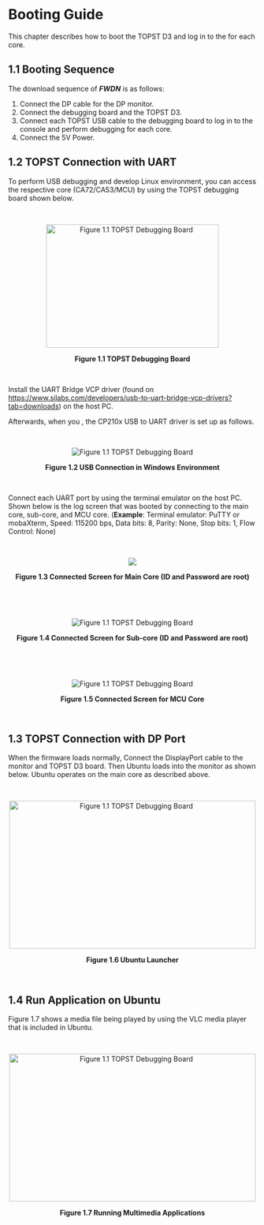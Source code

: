 #  Booting Guide

This chapter describes how to boot the TOPST D3 and log in to the for each core.

## 1.1 Booting Sequence

The download sequence of ***FWDN*** is as follows:

1. Connect the DP cable for the DP monitor.
2. Connect the debugging board and the TOPST D3.
3. Connect each TOPST USB cable to the debugging board to log in to the console and perform debugging for each core.
4. Connect the 5V Power.

## 1.2 TOPST Connection with UART

To perform USB debugging and develop Linux environment, you can access the respective core (CA72/CA53/MCU) by using the TOPST debugging board shown below.

<br><div align="center">
    <img src="https://github.com/Topst-Dev/Documentation/assets/16188136/459f6a91-8358-4818-9bab-e8ccf2933521" alt="Figure 1.1 TOPST Debugging Board" width="350" height="250">
    <p><strong>Figure 1.1 TOPST Debugging Board</strong></p>
</div><br>

Install the UART Bridge VCP driver (found on https://www.silabs.com/developers/usb-to-uart-bridge-vcp-drivers?tab=downloads) on the host PC.

Afterwards, when you , the CP210x USB to UART driver is set up as follows.

<br><div align="center">
    <img src="https://github.com/Topst-Dev/Documentation/assets/16188136/9e5444c8-2990-4d93-99ae-71740d5284e4" alt="Figure 1.1 TOPST Debugging Board">
    <p><strong>Figure 1.2 USB Connection in Windows Environment</strong></p>
</div><br>

Connect each UART port by using the terminal emulator on the host PC. Shown below is the log screen that was booted by connecting to the main core, sub-core, and MCU core. (**Example**: Terminal emulator: PuTTY or mobaXterm, Speed: 115200 bps, Data bits: 8, Parity: None, Stop bits: 1, Flow Control: None)

<br><div align="center">
    <img src="https://github.com/Topst-Dev/Documentation/assets/161264431/eb38e963-ea0c-4453-b59a-d184293d488a" >
    <p><strong>Figure 1.3 Connected Screen for Main Core (ID and Password are root)</strong></p>
</div><br>

<br><div align="center">
    <img src="https://github.com/Topst-Dev/Documentation/assets/16188136/60909aba-3c0f-49d5-b622-9bdfd9073b85" alt="Figure 1.1 TOPST Debugging Board" >
    <p><strong>Figure 1.4 Connected Screen for Sub-core (ID and Password are root)</strong></p>
</div><br>

<br><div align="center">
    <img src="https://github.com/Topst-Dev/Documentation/assets/16188136/24ceb1f4-11bc-4bea-b8fa-2dc135001237" alt="Figure 1.1 TOPST Debugging Board" >
    <p><strong>Figure 1.5 Connected Screen for MCU Core</strong></p>
</div><br>

## 1.3 TOPST Connection with DP Port

When the firmware loads normally, Connect the DisplayPort cable to the monitor and TOPST D3 board. Then Ubuntu loads into the monitor as shown below. Ubuntu operates on the main core as described above.

<br><div align="center">
    <img src="https://github.com/Topst-Dev/Documentation/assets/16188136/0633a9c2-af8f-472e-97c3-26b34a5c5aa4" alt="Figure 1.1 TOPST Debugging Board" width="500" height="300">
    <p><strong>Figure 1.6 Ubuntu Launcher</strong></p>
</div><br>

## 1.4 Run Application on Ubuntu

Figure 1.7 shows a media file being played by using the VLC media player that is included in Ubuntu.

<br><div align="center">
    <img src="https://github.com/Topst-Dev/Documentation/assets/16188136/b145b759-2a52-471e-813a-7aa97fd88fd5" alt="Figure 1.1 TOPST Debugging Board" width="500" height="300">
    <p><strong>Figure 1.7 Running Multimedia Applications</strong></p>
</div><br>

